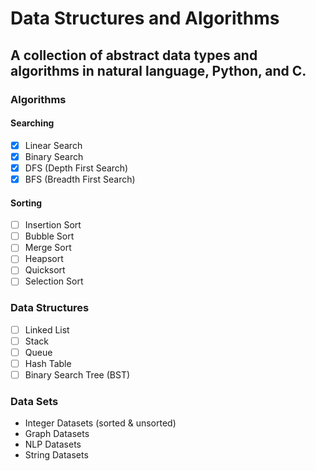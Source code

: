 # Data Structures and Algorithms

## A collection of abstract data types and algorithms in natural language, Python, and C.

### Algorithms


#### Searching
- [x] Linear Search
- [x] Binary Search
- [x] DFS (Depth First Search)
- [x] BFS (Breadth First Search)

#### Sorting

- [ ] Insertion Sort
- [ ] Bubble Sort
- [ ] Merge Sort
- [ ] Heapsort
- [ ] Quicksort
- [ ] Selection Sort

### Data Structures

- [ ] Linked List
- [ ] Stack
- [ ] Queue
- [ ] Hash Table
- [ ] Binary Search Tree (BST)

### Data Sets

- Integer Datasets (sorted & unsorted)
- Graph Datasets
- NLP Datasets
- String Datasets




